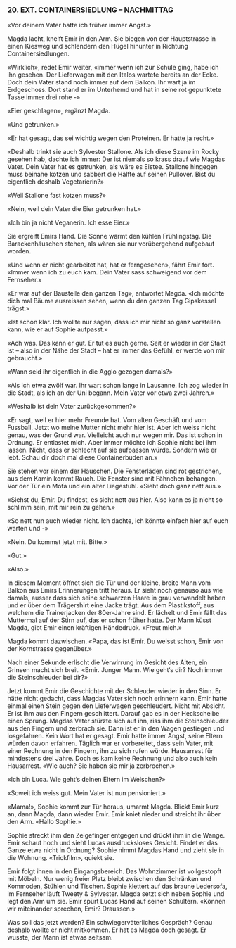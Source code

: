 ### 20. EXT. CONTAINERSIEDLUNG – NACHMITTAG

«Vor deinem Vater hatte ich früher immer Angst.»

Magda lacht, kneift Emir in den Arm. Sie biegen von der Hauptstrasse in einen Kiesweg und schlendern den Hügel hinunter in Richtung Containersiedlungen. 

«Wirklich», redet Emir weiter, «immer wenn ich zur Schule ging, habe ich ihn gesehen. Der Lieferwagen mit den Italos wartete bereits an der Ecke. Doch dein Vater stand noch immer auf dem Balkon. Ihr wart ja im Erdgeschoss. Dort stand er im Unterhemd und hat in seine rot gepunktete Tasse immer drei rohe -»

«Eier geschlagen», ergänzt Magda.

«Und getrunken.»

«Er hat gesagt, das sei wichtig wegen den Proteinen. Er hatte ja recht.»

«Deshalb trinkt sie auch Sylvester Stallone. Als ich diese Szene im Rocky gesehen hab, dachte ich immer: Der ist niemals so krass drauf wie Magdas Vater. Dein Vater hat es getrunken, als wäre es Eistee. Stallone hingegen muss beinahe kotzen und sabbert die Hälfte auf seinen Pullover. Bist du eigentlich deshalb Vegetarierin?»

«Weil Stallone fast kotzen muss?»

«Nein, weil dein Vater die Eier getrunken hat.»

«Ich bin ja nicht Veganerin. Ich esse Eier.»

Sie ergreift Emirs Hand. Die Sonne wärmt den kühlen Frühlingstag. Die Barackenhäuschen stehen, als wären sie nur vorübergehend aufgebaut worden.

«Und wenn er nicht gearbeitet hat, hat er ferngesehen», fährt Emir fort. «Immer wenn ich zu euch kam. Dein Vater sass schweigend vor dem Fernseher.»

«Er war auf der Baustelle den ganzen Tag», antwortet Magda. «Ich möchte dich mal Bäume ausreissen sehen, wenn du den ganzen Tag Gipskessel trägst.»

«Ist schon klar. Ich wollte nur sagen, dass ich mir nicht so ganz vorstellen kann, wie er auf Sophie aufpasst.»

«Ach was. Das kann er gut. Er tut es auch gerne. Seit er wieder in der Stadt ist – also in der Nähe der Stadt – hat er immer das Gefühl, er werde von mir gebraucht.»

«Wann seid ihr eigentlich in die Agglo gezogen damals?»

«Als ich etwa zwölf war. Ihr wart schon lange in Lausanne. Ich zog wieder in die Stadt, als ich an der Uni begann. Mein Vater vor etwa zwei Jahren.»

«Weshalb ist dein Vater zurückgekommen?»

«Er sagt, weil er hier mehr Freunde hat. Vom alten Geschäft und vom Fussball. Jetzt wo meine Mutter nicht mehr hier ist. Aber ich weiss nicht genau, was der Grund war. Vielleicht auch nur wegen mir. Das ist schon in Ordnung. Er entlastet mich. Aber immer möchte ich Sophie nicht bei ihm lassen. Nicht, dass er schlecht auf sie aufpassen würde. Sondern wie er lebt. Schau dir doch mal diese Containerbuden an.»

Sie stehen vor einem der Häuschen. Die Fensterläden sind rot gestrichen, aus dem Kamin kommt Rauch. Die Fenster sind mit Fähnchen behangen. Vor der Tür ein Mofa und ein alter Liegestuhl. «Sieht doch ganz nett aus.»

«Siehst du, Emir. Du findest, es sieht nett aus hier. Also kann es ja nicht so schlimm sein, mit mir rein zu gehen.»

«So nett nun auch wieder nicht. Ich dachte, ich könnte einfach hier auf euch warten und -»

«Nein. Du kommst jetzt mit. Bitte.»

«Gut.»

«Also.»

In diesem Moment öffnet sich die Tür und der kleine, breite Mann vom Balkon aus Emirs Erinnerungen tritt heraus. Er sieht noch genauso aus wie damals, ausser dass sich seine schwarzen Haare in grau verwandelt haben und er über dem Trägershirt eine Jacke trägt. Aus dem Plastikstoff, aus welchem die Trainerjacken der 80er-Jahre sind. Er lächelt und Emir fällt das Muttermal auf der Stirn auf, das er schon früher hatte. Der Mann küsst Magda, gibt Emir einen kräftigen Händedruck. «Freut mich.»

Magda kommt dazwischen. «Papa, das ist Emir. Du weisst schon, Emir von der Kornstrasse gegenüber.»

Nach einer Sekunde erlischt die Verwirrung im Gesicht des Alten, ein Grinsen macht sich breit. «Emir. Junger Mann. Wie geht‘s dir? Noch immer die Steinschleuder bei dir?»

Jetzt kommt Emir die Geschichte mit der Schleuder wieder in den Sinn. Er hätte nicht gedacht, dass Magdas Vater sich noch erinnern kann. Emir hatte einmal einen Stein gegen den Lieferwagen geschleudert. Nicht mit Absicht. Er ist ihm aus den Fingern geschlittert. Darauf gab es in der Heckscheibe einen Sprung. Magdas Vater stürzte sich auf ihn, riss ihm die Steinschleuder aus den Fingern und zerbrach sie. Dann ist er in den Wagen gestiegen und losgefahren. Kein Wort hat er gesagt. Emir hatte immer Angst, seine Eltern würden davon erfahren. Täglich war er vorbereitet, dass sein Vater, mit einer Rechnung in den Fingern, ihn zu sich rufen würde. Hausarrest für mindestens drei Jahre. Doch es kam keine Rechnung und also auch kein Hausarrest. «Wie auch? Sie haben sie mir ja zerbrochen.»

«Ich bin Luca. Wie geht‘s deinen Eltern im Welschen?»

«Soweit ich weiss gut. Mein Vater ist nun pensioniert.»

«Mama!», Sophie kommt zur Tür heraus, umarmt Magda. Blickt Emir kurz an, dann Magda, dann wieder Emir. Emir kniet nieder und streicht ihr über den Arm. «Hallo Sophie.»

Sophie streckt ihm den Zeigefinger entgegen und drückt ihm in die Wange. Emir schaut hoch und sieht Lucas ausdrucksloses Gesicht. Findet er das Ganze etwa nicht in Ordnung? Sophie nimmt Magdas Hand und zieht sie in die Wohnung. «Trickfilm», quiekt sie. 

Emir folgt ihnen in den Eingangsbereich. Das Wohnzimmer ist vollgestopft mit Möbeln. Nur wenig freier Platz bleibt zwischen den Schränken und Kommoden, Stühlen und Tischen. Sophie klettert auf das braune Ledersofa, im Fernseher läuft Tweety & Sylvester. Magda setzt sich neben Sophie und legt den Arm um sie. Emir spürt Lucas Hand auf seinen Schultern. «Können wir miteinander sprechen, Emir? Draussen.»

Was soll das jetzt werden? Ein schwiegerväterliches Gespräch? Genau deshalb wollte er nicht mitkommen. Er hat es Magda doch gesagt. Er wusste, der Mann ist etwas seltsam.
